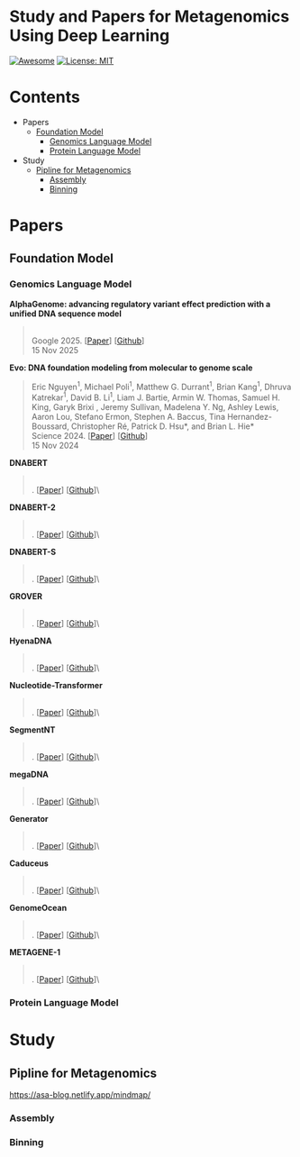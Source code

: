 # Study and Papers for Metagenomics Using Deep Learning 

[![Awesome](https://cdn.rawgit.com/sindresorhus/awesome/d7305f38d29fed78fa85652e3a63e154dd8e8829/media/badge.svg)]([https://github.com/hee9joon/Awesome-Diffusion-Models](https://github.com/smiles724/Awesome-Diffusion-Models-in-Molecules)) 
[![License: MIT](https://img.shields.io/badge/License-MIT-green.svg)](https://opensource.org/licenses/MIT)

# Contents

- Papers
  - [Foundation Model](#Foundation-Model)
    - [Genomics Language Model](#Genomics-Language-Model)
    - [Protein Language Model](#Protein-Language-Model)
- Study
  - [Pipline for Metagenomics](#Pipline-for-Metagenomics)
    - [Assembly](#Assembly)
    - [Binning](#Binning)

# Papers

## Foundation Model

### Genomics Language Model 

**AlphaGenome: advancing regulatory variant effect prediction with a unified DNA sequence model**  
> \
> Google 2025. [[Paper]()] [[Github]()]\
> 15 Nov 2025

**Evo: DNA foundation modeling from molecular to genome scale**      
> Eric Nguyen<sup>1</sup>, Michael Poli<sup>1</sup>, Matthew G. Durrant<sup>1</sup>, Brian Kang<sup>1</sup>, Dhruva Katrekar<sup>1</sup>, David B. Li<sup>1</sup>, Liam J. Bartie, Armin W. Thomas, Samuel H. King, Garyk Brixi , Jeremy Sullivan, Madelena Y. Ng, Ashley Lewis, Aaron Lou, Stefano Ermon, Stephen A. Baccus, Tina Hernandez-Boussard, Christopher Ré, Patrick D. Hsu*, and Brian L. Hie*\
> Science 2024. [[Paper](https://www.science.org/doi/10.1126/science.ado9336)] [[Github](https://github.com/evo-design/evo)]\
> 15 Nov 2024

**DNABERT**  
> \
> . [[Paper]()] [[Github]()]\
> 

**DNABERT-2**  
> \
> . [[Paper]()] [[Github]()]\
> 

**DNABERT-S**  
> \
> . [[Paper]()] [[Github]()]\
>

**GROVER**  
> \
> . [[Paper]()] [[Github]()]\
>

**HyenaDNA**  
> \
> . [[Paper]()] [[Github]()]\
>

**Nucleotide-Transformer**  
> \
> . [[Paper]()] [[Github]()]\
>

**SegmentNT**  
> \
> . [[Paper]()] [[Github]()]\
>

**megaDNA**  
> \
> . [[Paper]()] [[Github]()]\
>


**Generator**  
> \
> . [[Paper]()] [[Github]()]\
>

**Caduceus**  
> \
> . [[Paper]()] [[Github]()]\
> 

**GenomeOcean**  
> \
> . [[Paper]()] [[Github]()]\
> 

**METAGENE-1**  
> \
> . [[Paper]()] [[Github]()]\
> 


### Protein Language Model 

# Study 

## Pipline for Metagenomics

https://asa-blog.netlify.app/mindmap/

### Assembly

### Binning
